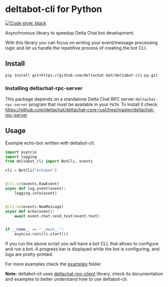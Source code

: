 # deltabot-cli for Python

[![Code style: black](https://img.shields.io/badge/code%20style-black-000000.svg)](https://github.com/psf/black)

Asynchronous library to speedup Delta Chat bot development.

With this library you can focus on writing your event/message processing logic and let us handle the repetitive
process of creating the bot CLI.

## Install

```sh
pip install git+https://github.com/deltachat-bot/deltabot-cli-py.git
```

### Installing deltachat-rpc-server

This package depends on a standalone Delta Chat RPC server `deltachat-rpc-server` program that must be
available in your `PATH`. To install it check:
https://github.com/deltachat/deltachat-core-rust/tree/master/deltachat-rpc-server

## Usage

Example echo-bot written with deltabot-cli:

```python
import asyncio
import logging
from deltabot_cli import BotCli, events

cli = BotCli("echobot")


@cli.on(events.RawEvent)
async def log_event(event):
    logging.info(event)


@cli.on(events.NewMessage)
async def echo(event):
    await event.chat.send_text(event.text)


if __name__ == "__main__":
    asyncio.run(cli.start())
```

If you run the above script you will have a bot CLI, that allows to configure and run a bot.
A progress bar is displayed while the bot is configuring, and logs are pretty-printed.

For more examples check the [examples](https://github.com/deltachat-bot/deltabot-cli-py/tree/master/examples) folder.

**Note:** deltabot-cli uses [deltachat-rpc-client](https://github.com/deltachat/deltachat-core-rust/tree/master/deltachat-rpc-client) library, check its documentation and examples to better understand how to use deltabot-cli.
